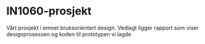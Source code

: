 # IN1060-prosjekt

Vårt prosjekt i emnet bruksorientert design. Vedlagt ligger rapport som viser designprosessen og koden til prototypen vi lagde
